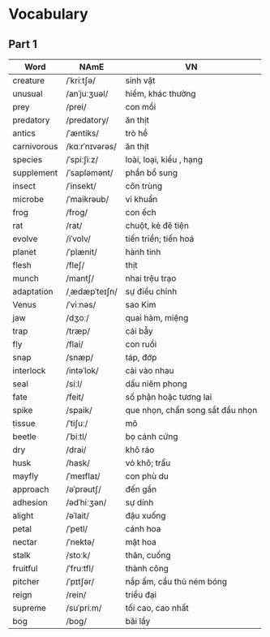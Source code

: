# Vocabulary

## Part 1

| Word         | NAmE 			| VN				|
|--------------|----------------|-------------------|
|creature| /ˈkriːtʃə/|sinh vật|
|unusual| /anˈjuːʒuəl/|hiếm, khác thường|
|prey| /prei/|con mồi|
|predatory| /predatory/|ăn thịt|
|antics| /ˈӕntiks/|trò hề|
|carnivorous| /kɑːrˈnɪvərəs/|ăn thịt|
|species| /ˈspiːʃiːz/|loài, loại, kiểu , hạng|
|supplement| /ˈsapləmənt/|phần bổ sung|
|insect| /ˈinsekt/|côn trùng|
|microbe| /ˈmaikrəub/|vi khuẩn|
|frog| /froɡ/|con ếch|
|rat| /rat/|chuột, kẻ đê tiện|
|evolve| /iˈvolv/|tiến triển; tiến hoá|
|planet| /ˈplӕnit/|hành tinh|
|flesh| /fleʃ/|thịt|
|munch| /mantʃ/|nhai trệu trạo|
|adaptation| /ˌædæpˈteɪʃn/|sự điều chỉnh|
|Venus| /ˈviːnəs/|sao Kim|
|jaw| /dʒoː/|quai hàm, miệng|
|trap| /trӕp/|cái bẫy|
|fly| /flai/|con ruồi|
|snap| /snӕp/|táp, đớp|
|interlock| /intəˈlok/|cài vào nhau|
|seal| /siːl/|dấu niêm phong|
|fate| /feit/|số phận hoặc tương lai|
|spike| /spaik/|que nhọn, chấn song sắt đầu nhọn|
|tissue| /ˈtiʃuː/|mô|
|beetle| /ˈbiːtl/|bọ cánh cứng|
|dry| /drai/|khô ráo|
|husk| /hask/|vỏ khô; trấu|
|mayfly| /ˈmeɪflaɪ/|con phù du|
|approach| /əˈprəutʃ/|đến gần|
|adhesion| /ədˈhiːʒən/|sự dính|
|alight| /əˈlait/|đậu xuống|
|petal| /ˈpetl/|cánh hoa|
|nectar| /ˈnektə/|mật hoa|
|stalk| /stoːk/|thân, cuống|
|fruitful| /ˈfruːtfl/|thành công|
|pitcher| /ˈpɪtʃər/|nắp ấm, cầu thủ ném bóng|
|reign| /rein/|triều đại|
|supreme| /suˈpriːm/|tối cao, cao nhất|
|bog| /boɡ/|bãi lầy|
